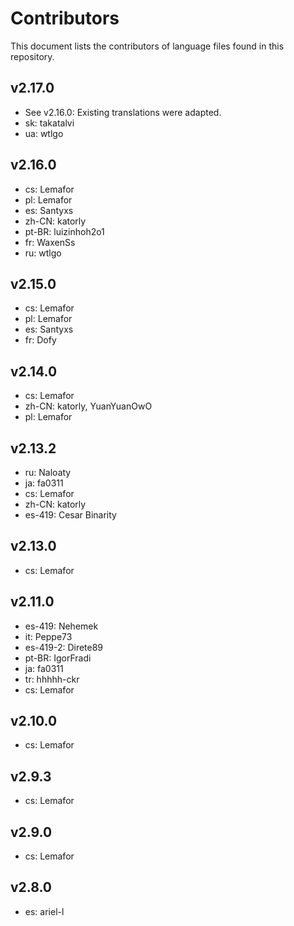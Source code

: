 # Contributors

This document lists the contributors of language files found in this repository.

## v2.17.0

* See v2.16.0: Existing translations were adapted.
* sk: takatalvi
* ua: wtlgo

## v2.16.0

* cs: Lemafor
* pl: Lemafor
* es: Santyxs
* zh-CN: katorly
* pt-BR: luizinhoh2o1
* fr: WaxenSs
* ru: wtlgo

## v2.15.0

* cs: Lemafor
* pl: Lemafor
* es: Santyxs
* fr: Dofy

## v2.14.0

* cs: Lemafor
* zh-CN: katorly, YuanYuanOwO
* pl: Lemafor

## v2.13.2

* ru: Naloaty
* ja: fa0311
* cs: Lemafor
* zh-CN: katorly
* es-419: Cesar Binarity

## v2.13.0

* cs: Lemafor

## v2.11.0

* es-419: Nehemek
* it: Peppe73
* es-419-2: Direte89
* pt-BR: IgorFradi
* ja: fa0311
* tr: hhhhh-ckr
* cs: Lemafor

## v2.10.0

* cs: Lemafor

## v2.9.3

* cs: Lemafor

## v2.9.0

* cs: Lemafor

## v2.8.0

* es: ariel-l
